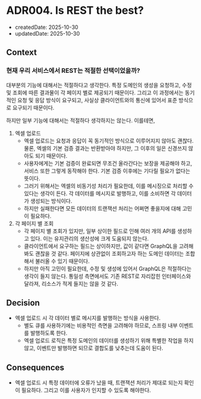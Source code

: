 # ADR004. Is REST the best?
- createdDate: 2025-10-30
- updatedDate: 2025-10-30

## Context
### 현재 우리 서비스에서 REST는 적절한 선택이었을까?
대부분의 기능에 대해서는 적절하다고 생각한다. 특정 도메인의 생성을 요청하고, 수정 및 조회에 따른 결과물이 각 페이지 별로 제공되기 때문이다.
그리고 이 과정에서는 동기적인 요청 및 응답 방식이 요구되고, 사실상 클라이언트와의 통신에 있어서 표준 방식으로 요구되기 때문이다.

하지만 일부 기능에 대해서는 적절하다 생각하지는 않는다. 이를테면,
1. 엑셀 업로드 
   - 엑셀 업로드는 요청과 응답이 꼭 동기적인 방식으로 이루어지지 않아도 괜찮다. 물론, 엑셀의 기본 검증 결과는 반환받아야 하지만, 그 이후의 일은 신경쓰지 않아도 되기 때문이다.
   - 사용자에게는 기본 검증이 완료되면 무조건 올라간다는 보장을 제공해야 하고, 서비스 또한 그렇게 동작해야 한다. 기본 검증 이후에는 기다릴 필요가 없다는 뜻이다.
   - 그러기 위해서는 엑셀의 비동기성 처리가 필요한데, 이를 메시징으로 처리할 수 있다는 생각이 든다. 각 데이터를 메시지로 발행하고, 이를 소비하면 각 데이터가 생성되는 방식이다.
   - 하지만 실패한다면 모든 데이터의 트랜잭션 처리는 어쩌면 좋을지에 대해 고민이 필요하다.
2. 각 페이지 별 조회
   - 각 페이지 별 조회가 있지만, 일부 상이한 필드로 인해 여러 개의 API를 생성하고 있다. 이는 유지관리의 생산성에 크게 도움되지 않는다.
   - 클라이언트에서 요구하는 필드는 상이하지만, 값이 같다면 GraphQL을 고려해봐도 괜찮을 것 같다. 페이지에 상관없이 조회하고자 하는 도메인 데이터는 조합해서 불러올 수 있기 때문이다.
   - 하지만 아직 고민이 필요한데, 수정 및 생성에 있어서 GraphQL은 적절하다는 생각이 들지 않는다. 통일성 측면에서도 기존 REST로 자리잡힌 인터페이스와 달라져, 리소스가 적게 들지는 않을 것 같다. 

## Decision
- 엑셀 업로드 시 각 데이터 별로 메시지를 발행하는 방식을 사용한다.
  - 별도 큐를 사용하기에는 비용적인 측면을 고려해야 하므로, 스프링 내부 이벤트를 발행하도록 한다.
  - 엑셀 업로드 로직은 특정 도메인의 데이터를 생성하기 위해 특별한 작업을 하지 않고, 이벤트만 발행하면 되므로 결합도를 낮추는데 도움이 된다.

## Consequences
- 엑셀 업로드 시 특정 데이터에 오류가 났을 때, 트랜잭션 처리가 제대로 되는지 확인이 필요하다. 그리고 이를 사용자가 인지할 수 있도록 해야한다.